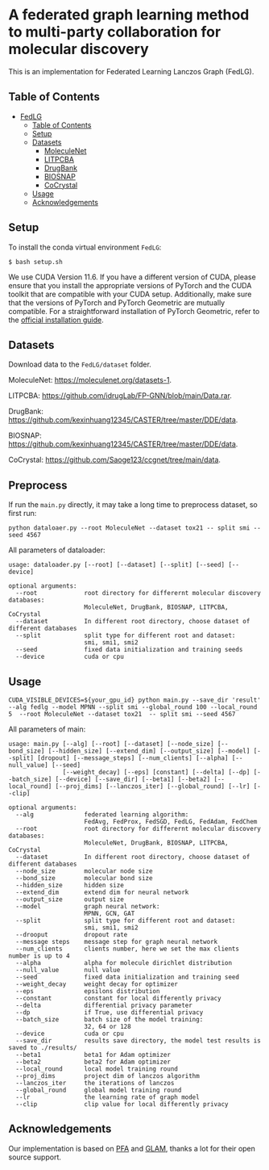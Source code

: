 # A federated graph learning method to multi-party collaboration for molecular discovery
This is an implementation for Federated Learning Lanczos Graph (FedLG).



## Table of Contents

- [FedLG](#fedlg)
  - [Table of Contents](#table-of-contents)
  - [Setup](#setup)
  - [Datasets](#datasets)
    - [MoleculeNet](#moleculenet)
    - [LITPCBA](#litpcba)
    - [DrugBank](#drugbank)
    - [BIOSNAP](#biosnap)
    - [CoCrystal](#cocrystal)
  - [Usage](#usage)
  - [Acknowledgements](#acknowledgements)


## Setup

To install the conda virtual environment `FedLG`:
```shell script
$ bash setup.sh
```
We use CUDA Version 11.6. If you have a different version of CUDA, please ensure that you install the appropriate versions of PyTorch and the CUDA toolkit that are compatible with your CUDA setup. Additionally, make sure that the versions of PyTorch and PyTorch Geometric are mutually compatible. For a straightforward installation of PyTorch Geometric, refer to the [official installation guide](https://pytorch-geometric.readthedocs.io/en/latest/notes/installation.html#).

## Datasets
Download data to the `FedLG/dataset` folder.

MoleculeNet: https://moleculenet.org/datasets-1.

LITPCBA: https://github.com/idrugLab/FP-GNN/blob/main/Data.rar.

DrugBank: https://github.com/kexinhuang12345/CASTER/tree/master/DDE/data.

BIOSNAP: https://github.com/kexinhuang12345/CASTER/tree/master/DDE/data.

CoCrystal: https://github.com/Saoge123/ccgnet/tree/main/data.

## Preprocess
If run the `main.py` directly, it may take a long time to preprocess dataset, so first run:
```shell script
python dataloaer.py --root MoleculeNet --dataset tox21 -- split smi --seed 4567
```
All parameters of dataloader:
```
usage: dataloader.py [--root] [--dataset] [--split] [--seed] [--device]

optional arguments:
  --root             root directory for differernt molecular discovery databases: 
                     MoleculeNet, DrugBank, BIOSNAP, LITPCBA, CoCrystal
  --dataset          In different root directory, choose dataset of different databases
  --split            split type for different root and dataset:
                     smi, smi1, smi2
  --seed             fixed data initialization and training seeds
  --device           cuda or cpu
```

## Usage
```shell script
CUDA_VISIBLE_DEVICES=${your_gpu_id} python main.py --save_dir 'result' --alg fedlg --model MPNN --split smi --global_round 100 --local_round 5  --root MoleculeNet --dataset tox21  -- split smi --seed 4567 
```
All parameters of main:
```
usage: main.py [--alg] [--root] [--dataset] [--node_size] [--bond_size] [--hidden_size] [--extend_dim] [--output_size] [--model] [--split] [dropout] [--message_steps] [--num_clients] [--alpha] [--null_value] [--seed] 
               [--weight_decay] [--eps] [constant] [--delta] [--dp] [--batch_size] [--device] [--save_dir] [--beta1] [--beta2] [--local_round] [--proj_dims] [--lanczos_iter] [--global_round] [--lr] [--clip]

optional arguments:
  --alg              federated learning algorithm:
                     FedAvg, FedProx, FedSGD, FedLG, FedAdam, FedChem
  --root             root directory for differernt molecular discovery databases: 
                     MoleculeNet, DrugBank, BIOSNAP, LITPCBA, CoCrystal
  --dataset          In different root directory, choose dataset of different databases
  --node_size        molecular node size
  --bond_size        molecular bond size
  --hidden_size      hidden size
  --extend_dim       extend dim for neural network
  --output_size      output size
  --model            graph neural network:
                     MPNN, GCN, GAT
  --split            split type for different root and dataset:
                     smi, smi1, smi2
  --drooput          dropout rate
  --message steps    message step for graph neural network
  --num_clients      clients number, here we set the max clients number is up to 4
  --alpha            alpha for molecule dirichlet distribution
  --null_value       null value         
  --seed             fixed data initialization and training seed
  --weight_decay     weight decay for optimizer
  --eps              epsilons distribution
  --constant         constant for local differently privacy
  --delta            differential privacy parameter
  --dp               if True, use differential privacy
  --batch_size       batch size of the model training:
                     32, 64 or 128  
  --device           cuda or cpu
  --save_dir         results save directory, the model test results is saved to ./results/
  --beta1            beta1 for Adam optimizer
  --beta2            beta2 for Adam optimizer
  --local_round      local model training round
  --proj_dims        project dim of lanczos algorithm
  --lanczos_iter     the iterations of lanczos
  --global_round     global model training round
  --lr               the learning rate of graph model
  --clip             clip value for local differently privacy
```

## Acknowledgements
Our implementation is based on [PFA](https://github.com/Turningl/PFA_pytorch) and [GLAM](https://github.com/yvquanli/GLAM), thanks a lot for their open source support.

